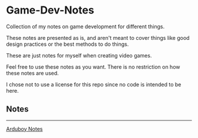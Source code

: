 # Game-Dev-Notes
Collection of my notes on game development for different things.

These notes are presented as is, and aren't meant to cover things like good design practices or the best methods to do things.

These are just notes for myself when creating video games.

Feel free to use these notes as you want. There is no restriction on how these notes are used.

I chose not to use a license for this repo since no code is intended to be here.

## Notes
----
[Arduboy Notes](https://retrobitcoder.github.io/Game-Dev-Notes/Arduboy)
